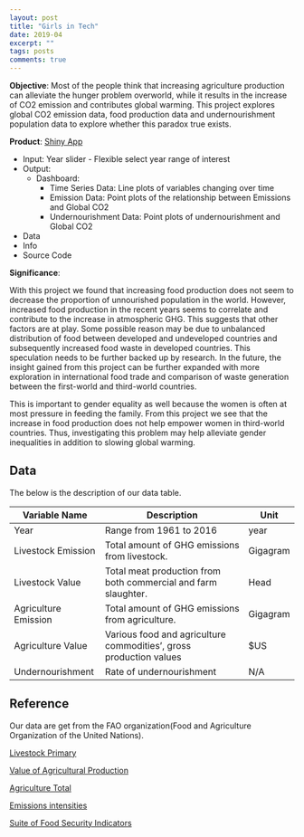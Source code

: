 ```yaml
---
layout: post
title: "Girls in Tech"
date: 2019-04
excerpt: ""
tags: posts
comments: true
---
```


**Objective**: Most of the people think that increasing agriculture production can alleviate the hunger problem overworld, while it results in the increase of CO2 emission and contributes global warming. This project explores global CO2 emission data, food production data and undernourishment population data to explore whether this paradox true exists.

**Product**: [Shiny App](https://sylvai19.shinyapps.io/the_hunger_game/)
- Input: Year slider - Flexible select year range of interest
- Output:
  - Dashboard:
    - Time Series Data: Line plots of variables changing over time
    - Emission Data: Point plots of the relationship between Emissions and Global CO2
    - Undernourishment Data: Point plots of undernourishment and Global CO2
- Data
- Info
- Source Code

**Significance**:

With this project we found that increasing food production does not seem to decrease the proportion of unnourished population in the world. However, increased food production in the recent years seems to correlate and contribute to the increase in atmospheric GHG. This suggests that other factors are at play. Some possible reason may be due to unbalanced distribution of food between developed and undeveloped countries and subsequently increased food waste in developed countries. This speculation needs to be further backed up by research. In the future, the insight gained from this project can be further expanded with more exploration in international food trade and comparison of waste generation between the first-world and third-world countries.

This is important to gender equality as well because the women is often at most pressure in feeding the family. From this project we see that the increase in food production does not help empower women in third-world countries. Thus, investigating this problem may help alleviate gender inequalities in addition to slowing global warming.

## Data
The below is the description of our data table.

| Variable Name        | Description                                                       | Unit     |
|----------------------|-------------------------------------------------------------------|----------|
| Year                 | Range from 1961 to 2016                                           | year     |
| Livestock Emission   | Total amount of GHG emissions from livestock.                    | Gigagram |
| Livestock Value      | Total meat production from both commercial and farm slaughter.    | Head     |
| Agriculture Emission | Total amount of GHG emissions from agriculture.                   | Gigagram |
| Agriculture Value    | Various food and agriculture commodities’, gross production values | $US      |
| Undernourishment     | Rate of undernourishment                                          | N/A      |

## Reference
Our data are get from the FAO organization(Food and Agriculture Organization of the United Nations).

[Livestock Primary](http://www.fao.org/faostat/en/#data/QL)

[Value of Agricultural Production](http://www.fao.org/faostat/en/#data/QV)

[Agriculture Total](http://www.fao.org/faostat/en/#data/GT)

[Emissions intensities](http://www.fao.org/faostat/en/#data/EI)

[Suite of Food Security Indicators](http://www.fao.org/faostat/en/#data/FS)
